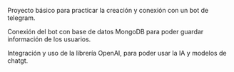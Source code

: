 Proyecto básico para practicar la creación y conexión con un bot de telegram.

Conexión del bot con base de datos MongoDB para poder guardar información de los usuarios.

Integración y uso de la librería OpenAI, para poder usar la IA y modelos de chatgt.
